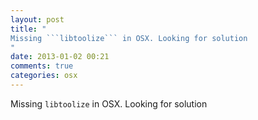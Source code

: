 ```yaml
---
layout: post
title: "
Missing ```libtoolize``` in OSX. Looking for solution
"
date: 2013-01-02 00:21
comments: true
categories: osx
---
```


Missing ```libtoolize``` in OSX. Looking for solution

